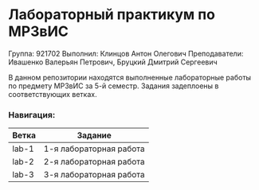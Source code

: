# Лабораторный практикум по МРЗвИС

Группа: 921702
Выполнил: Клинцов Антон Олегович
Преподаватели: Ивашенко Валерьян Петрович, Бруцкий Дмитрий Сергеевич

В данном репозитории находятся выполненные лабораторные работы по предмету МРЗвИС за 5-й семестр. Задания задеплоены в соответствующих ветках.

### Навигация:
Ветка | Задание
------|--------
lab-1 | 1-я лабораторная работа
lab-2 | 2-я лабораторная работа
lab-3 | 3-я лабораторная работа
